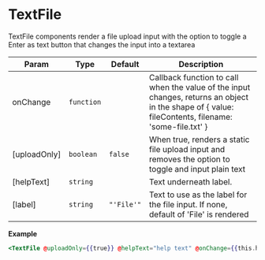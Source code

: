 
# TextFile
TextFile components render a file upload input with the option to toggle a Enter as text button
 that changes the input into a textarea

| Param | Type | Default | Description |
| --- | --- | --- | --- |
| onChange | <code>function</code> |  | Callback function to call when the value of the input changes, returns an object in the shape of { value: fileContents, filename: 'some-file.txt' } |
| [uploadOnly] | <code>boolean</code> | <code>false</code> | When true, renders a static file upload input and removes the option to toggle and input plain text |
| [helpText] | <code>string</code> |  | Text underneath label. |
| [label] | <code>string</code> | <code>&quot;&#x27;File&#x27;&quot;</code> | Text to use as the label for the file input. If none, default of 'File' is rendered |

**Example**  
```hbs preview-template
<TextFile @uploadOnly={{true}} @helpText="help text" @onChange={{this.handleChange}} @label="PEM Bundle" />
```
